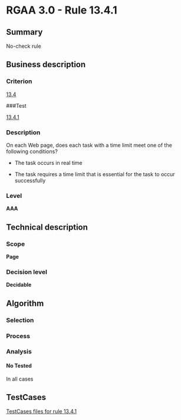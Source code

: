 # RGAA 3.0 -  Rule 13.4.1

## Summary

No-check rule

## Business description

### Criterion

[13.4](http://disic.github.io/rgaa_referentiel_en/RGAA3.0_Criteria_English_version_v1.html#crit-13-4)

###Test

[13.4.1](http://disic.github.io/rgaa_referentiel_en/RGAA3.0_Criteria_English_version_v1.html#test-13-4-1)

### Description
On each Web page, does
    each task with a time limit meet one of the following
    conditions?
    <ul><li> The task occurs in real time</li>
  <li> The task requires a time limit that is essential
   for the task to occur successfully</li>
    </ul> 


### Level

**AAA**

## Technical description

### Scope

**Page**

### Decision level

**Decidable**

## Algorithm

### Selection

### Process

### Analysis

#### No Tested 

In all cases







##  TestCases 

[TestCases files for rule 13.4.1](https://github.com/Asqatasun/Asqatasun/tree/master/rules/rules-rgaa3.0/src/test/resources/testcases/rgaa30/Rgaa30Rule130401/) 


